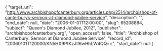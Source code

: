 {
  "target_url": "http://www.archbishopofcanterbury.org/articles.php/2514/archbishop-of-canterburys-sermon-at-diamond-jubilee-service", 
  "description": "", 
  "end_date": null, 
  "date": "2006-01-01T12:00:00", 
  "slug": 65208884, 
  "subject": "Queen's Diamond Jubilee, 2012", 
  "publisher": "archbishopofcanterbury.org", 
  "open_access": false, 
  "title": "Archbishop of Canterbury: Sermon at Diamond Jubilee Service", 
  "record_id": "20060101T120000/KN5HX9PfKzJlf6wHhLW4QQ==", 
  "start_date": null
}

